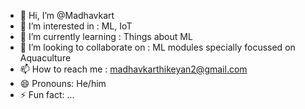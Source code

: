 - 👋 Hi, I’m @Madhavkart
- 👀 I’m interested in : ML, IoT
- 🌱 I’m currently learning : Things about ML
- 💞️ I’m looking to collaborate on : ML modules specially focussed on Aquaculture
- 📫 How to reach me : madhavkarthikeyan2@gmail.com
- 😄 Pronouns: He/him
- ⚡ Fun fact: ...

<!---
Madhavkart/Madhavkart is a ✨ special ✨ repository because its `README.md` (this file) appears on your GitHub profile.
You can click the Preview link to take a look at your changes.
--->
